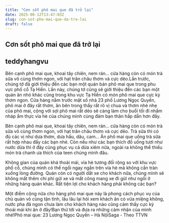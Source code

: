 ```yaml
---
title: "Cơn sốt phô mai que đã trở lại"
date: 2025-06-12T13:47:03Z
slug: con-sot-pho-mai-que-da-tro-lai
draft: false
---
```


## Cơn sốt phô mai que đã trở lại

## teddyhangvu

Bên cạnh phô mai que, khoai tây chiên, nem rán... cửa hàng còn có món trà sữa vô cùng thơm ngon, với hạt trân châu thơm và cực dẻo.Lần trước, chúng tớ đã giới thiệu đến các bạn một quán bán phô mai que trong phu vực phố cổ Tạ Hiền. Lần này, chúng tớ cũng sẽ giới thiệu đến các bạn một quán ăn nhỏ khác cũng trong khu vực Tạ Hiền có món phô mai que cực kỳ thơm ngon. Cửa hàng nằm trước mặt số nhà 23 phố Lương Ngọc Quyến, phô mai ở đây rất thơm, ăn bên trong thấy rất rõ vị chua và thơm nhè nhẹ của phô mai, cộng với sợi phô mai rất dẻo sẽ càng làm cho buổi tối đi nhấm nháp ẩm thực vỉa hè của chúng mình cùng đám bạn thân hấp dẫn hơn đấy.











Bên cạnh phô mai que, khoai tây chiên, nem rán... cửa hàng còn có món trà sữa vô cùng thơm ngon, với hạt trân châu thơm và cực dẻo. Trà sữa thì có đủ các vị như dưa thơm, dưa hấu, dâu, cam... Ăn phô mai que uống trà sữa rất hợp nhau đấy các bạn nhé. Còn nếu như các bạn thích đồ uống tươi như nước dừa thì ở đây cũng phục vụ cả dừa xiêm nữa, ngoài ra không thể thiếu món trà chanh ưa thích của teen chúng mình đâu.















Không gian của quán khá thoải mái, vỉa hè tương đối rộng so với khu vực phố cổ, chúng mình có thể ngồi ngay ngắn trên vỉa hè mà không cần tràn xuống lòng đường. Quán còn có người dắt xe cho khách nữa, chúng mình sẽ không mất thêm chi phí gửi xe và mất công mang xe đi gửi như ngồi ở những hàng quán khác. Rất tiện lợi cho khách hàng phải không các bạn?







Một điểm cộng nữa cho hàng phô mai que này là phong cách phục vụ của chủ quán vô cùng tận tình, lâu lâu lại hỏi xem khách ăn có vừa miệng không, nước pha đã ngon chưa làm cho khách hàng nào cũng cảm thấy cực kỳ thoải mái khi ăn ở đây!Bạn thử tới và đưa ra những cảm nhận của mình nhé!Phô mai que: 23 Lương Ngọc Quyến – Hà NộiSaga - Theo TTVN